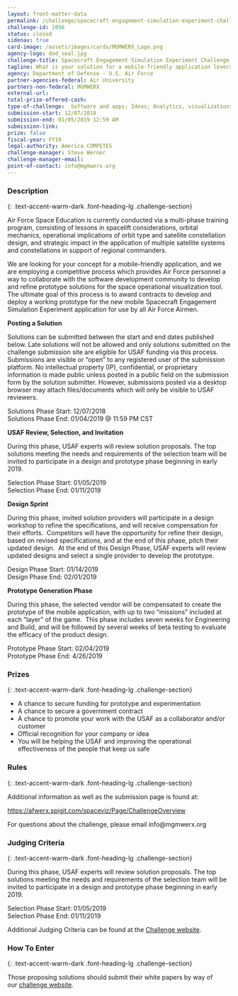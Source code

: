 ```yaml
---
layout: front-matter-data
permalink: /challenge/spacecraft-engagement-simulation-experiment-challenge/
challenge-id: 1056
status: closed
sidenav: true
card-image: /assets/images/cards/MGMWERX_Logo.png
agency-logo: dod_seal.jpg
challenge-title: Spacecraft Engagement Simulation Experiment Challenge
tagline: What is your solution for a mobile-friendly application leveraging simulations and gamification that can deliver a multi-phase training program, consisting of lessons in spacelift considerations, orbital mechanics, operational implications of orbit type and satellite constellation design?
agency: Department of Defense - U.S. Air Force
partner-agencies-federal: Air University
partners-non-federal: MGMWERX
external-url:
total-prize-offered-cash: 
type-of-challenge:  Software and apps; Ideas; Analytics, visualizations and algorithms; Scientific
submission-start: 12/07/2018
submission-end: 01/05/2019 12:59 AM
submission-link:  
prize: false
fiscal-year: FY19
legal-authority: America COMPETES
challenge-manager: Steve Werner
challenge-manager-email: 
point-of-contact: info@mgmwerx.org
---
```


<!-- Description start -->
### Description
{: .text-accent-warm-dark .font-heading-lg .challenge-section}

<p>Air Force Space Education is currently conducted via a multi-phase training program, consisting of lessons in spacelift considerations, orbital mechanics, operational implications of orbit type and satellite constellation design, and strategic impact in the application of multiple satellite systems and constellations in support of regional commanders.</p>
<p>We are looking for your concept for a mobile-friendly application, and we are employing a competitive process which provides Air Force personnel a way to collaborate with the software development community to develop and refine prototype solutions for the space operational visualization tool. The ultimate goal of this process is to award contracts to develop and deploy a working prototype for the new mobile Spacecraft Engagement Simulation Experiment application for use by all Air Force Airmen.</p>
<p><strong>Posting a Solution</strong></p>
<p>Solutions can be submitted between the start and end dates published below. Late solutions will not be allowed and only solutions submitted on the challenge submission site are eligible for USAF funding via this process. Submissions are visible or &ldquo;open&rdquo; to any registered user of the submission platform. No intellectual property (IP), confidential, or proprietary information is made public unless posted in a public field on the submission form by the solution submitter. However, submissions posted via a desktop browser may attach files/documents which will only be visible to USAF reviewers.</p>
<div>Solutions Phase Start: 12/07/2018</div>
<div>Solutions Phase End: 01/04/2019 @ 11:59 PM CST</div>
<p><strong>USAF Review, Selection, and Invitation</strong></p>
<p>During this phase, USAF experts will review solution proposals. The top solutions meeting the needs and requirements of the selection team will be invited to participate in a design and prototype phase beginning in early 2019.</p>
<div>Selection Phase Start: 01/05/2019</div>
<div>Selection Phase End: 01/11/2019</div>
<p><strong>Design Sprint</strong></p>
<p>During this phase, invited solution providers will participate in a design workshop to refine the specifications, and will receive compensation for their efforts.&nbsp; Competitors will have the opportunity for refine their design, based on revised specifications, and at the end of this phase, pitch their updated design.&nbsp; At the end of this Design Phase, USAF experts will review updated designs and select a single provider to develop the prototype.</p>
<div>Design Phase Start: 01/14/2019</div>
<div>Design Phase End: 02/01/2019</div>
<p><strong>Prototype Generation Phase</strong></p>
<p>During this phase, the selected vendor will be compensated to create the prototype of the mobile application, with up to two &ldquo;missions&rdquo; included at each &ldquo;layer&rdquo; of the game.&nbsp; This phase includes seven weeks for Engineering and Build, and will be followed by several weeks of beta testing to evaluate the efficacy of the product design.</p>
<div>Prototype Phase Start: 02/04/2019</div>
<div>Prototype Phase End: 4/26/2019</div>

<!-- Prizes start -->
### Prizes
{: .text-accent-warm-dark .font-heading-lg .challenge-section}

<ul>
<li>A chance to secure funding for prototype and experimentation</li>
<li>A chance to secure a government contract</li>
<li>A chance to promote your work with the USAF as a collaborator and/or customer</li>
<li>Official recognition for your company or idea</li>
<li>You will be helping the USAF and improving the operational effectiveness of the people that keep us safe</li>
</ul>

<!-- Rules start -->
### Rules 
{: .text-accent-warm-dark .font-heading-lg .challenge-section}

<p>Additional information as well as the submission page is found at:</p>
<p><a href="https://afwerx.spigit.com/spaceviz/Page/ChallengeOverview">https://afwerx.spigit.com/spaceviz/Page/ChallengeOverview</a></p>
<p>For questions about the challenge, please email info@mgmwerx.org</p>

<!-- Judging start -->
### Judging Criteria
{: .text-accent-warm-dark .font-heading-lg .challenge-section}

<p>During this phase, USAF experts will review solution proposals. The top solutions meeting the needs and requirements of the selection team will be invited to participate in a design and prototype phase beginning in early 2019.</p>
<div>Selection Phase Start: 01/05/2019</div>
<div>Selection Phase End: 01/11/2019</div>
<p>Additional Judging Criteria can be found at the <a href="https://afwerx.spigit.com/spaceviz/Page/ChallengeOverview">Challenge website</a>.</p>

<!--  How To Enter start -->
### How To Enter
{: .text-accent-warm-dark .font-heading-lg .challenge-section}

<p>Those proposing solutions should submit their white papers by way of our&nbsp;<a href="https://afwerx.spigit.com/spaceviz/Page/ChallengeOverview">challenge website</a>.</p>
